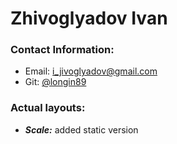 # Zhivoglyadov Ivan								
### Contact Information: 
* Email: i_jivoglyadov@gmail.com
* Git: [@longin89](https://github.com/Longin89)
###  Actual layouts:
* ___Scale:___ added static version
